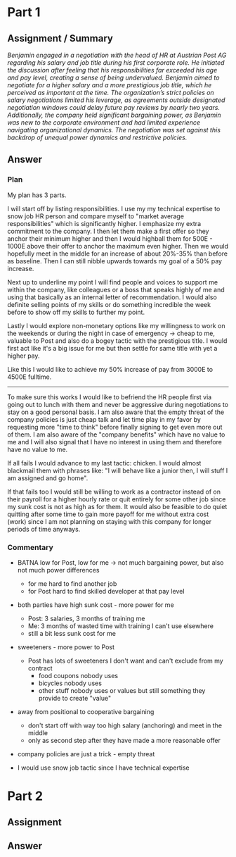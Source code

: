 # Part 1

## Assignment / Summary
_Benjamin engaged in a negotiation with the head of HR at Austrian Post AG regarding his salary and job title during his first corporate role. He initiated the discussion after feeling that his responsibilities far exceeded his age and pay level, creating a sense of being undervalued. Benjamin aimed to negotiate for a higher salary and a more prestigious job title, which he perceived as important at the time. The organization’s strict policies on salary negotiations limited his leverage, as agreements outside designated negotiation windows could delay future pay reviews by nearly two years. Additionally, the company held significant bargaining power, as Benjamin was new to the corporate environment and had limited experience navigating organizational dynamics. The negotiation was set against this backdrop of unequal power dynamics and restrictive policies._

## Answer
### Plan
My plan has 3 parts.

I will start off by listing responsibilities. I use my my technical expertise to snow job HR person and compare myself to "market average responsibilities" which is significantly higher. I emphasize my extra commitment to the company. I then let them make a first offer so they anchor their minimum higher and then I would highball them for 500E - 1000E above their offer to anchor the maximum even higher. Then we would hopefully meet in the middle for an increase of about 20%-35% than before as baseline. Then I can still nibble upwards towards my goal of a 50% pay increase.

Next up to underline my point I will find people and voices to support me within the company, like colleagues or a boss that speaks highly of me and using that basically as an internal letter of recommendation.
I would also definite selling points of my skills or do something incredible the week before to show off my skills to further my point.

Lastly I would explore non-monetary options like my willingness to work on the weekends or during the night in case of emergency -> cheap to me, valuable to Post and also do a bogey tactic with the prestigious title. I would first act like it's a big issue for me but then settle for same title with yet a higher pay. 

Like this I would like to achieve my 50% increase of pay from 3000E to 4500E fulltime.

---

To make sure this works I would like to befriend the HR people first via going out to lunch with them and never be aggressive during negotiations to stay on a good personal basis. I am also aware that the empty threat of the company policies is just cheap talk and let time play in my favor by requesting more "time to think" before finally signing to get even more out of them. I am also aware of the "company benefits" which have no value to me and I will also signal that I have no interest in using them and therefore have no value to me.

If all fails I would advance to my last tactic: chicken. I would almost blackmail them with phrases like: "I will behave like a junior then, I will stuff I am assigned and go home". 

If that fails too I would still be willing to work as  a contractor instead of on their payroll for a higher hourly rate or quit entirely for some other job since my sunk cost is not as high as for them. It would also be feasible to do quiet quitting after some time to gain more payoff for me without extra cost (work) since I am not planning on staying with this company for longer periods of time anyways.

### Commentary
- BATNA low for Post, low for me -> not much bargaining power, but also not much power differences
	- for me hard to find another job
	- for Post hard to find skilled developer at that pay level
- both parties have high sunk cost - more power for me
	- Post: 3 salaries, 3 months of training me
	- Me: 3 months of wasted time with training I can't use elsewhere
	- still a bit less sunk cost for me
- sweeteners - more power to Post
	- Post has lots of sweeteners I don't want and can't exclude from my contract
		- food coupons nobody uses
		- bicycles nobody uses
		- other stuff nobody uses or values but still something they provide to create "value"

- away from positional to cooperative bargaining
	- don't start off with way too high salary (anchoring) and meet in the middle
	- only as second step after they have made a more reasonable offer
- company policies are just a trick - empty threat
- I would use snow job tactic since I have technical expertise

# Part 2
## Assignment


## Answer
